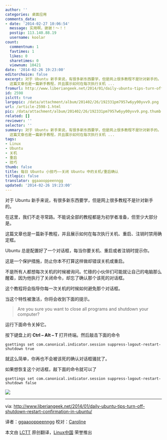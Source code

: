 ```yaml
---
author: ''
categories: 桌面应用
comments_data:
- date: '2014-02-27 10:06:54'
  message: 实用啊，谢谢！～！！
  postip: 113.140.88.19
  username: koolar
count:
  commentnum: 1
  favtimes: 1
  likes: 0
  sharetimes: 0
  viewnum: 10421
date: '2014-02-26 19:23:00'
editorchoice: false
excerpt: 对于 Ubuntu 新手来说，有很多新东西要学，但是网上很多教程不是针对新手的。 在这里，我们不走寻常路。不能说全部的教程都是为初学者准备，但至少大部分是。
  这篇文章也是一篇新手教程，并且展示如何在每次执行关机 ...
fromurl: http://www.liberiangeek.net/2014/01/daily-ubuntu-tips-turn-off-shutdown-restart-confirmation-in-ubuntu/
id: 2598
islctt: true
largepic: /data/attachment/album/201402/26/192331pm7957w6yy00yvv9.png
url: /article-2598-1.html
pic: /data/attachment/album/201402/26/192331pm7957w6yy00yvv9.png.thumb.jpg
related: []
reviewer: ''
selector: ''
summary: 对于 Ubuntu 新手来说，有很多新东西要学，但是网上很多教程不是针对新手的。 在这里，我们不走寻常路。不能说全部的教程都是为初学者准备，但至少大部分是。
  这篇文章也是一篇新手教程，并且展示如何在每次执行关机 ...
tags:
- Linux
- Ubuntu
- 关机
- 重启
- 技巧
thumb: false
title: 每日 Ubuntu 小技巧——关闭 Ubuntu 中的关机/重启确认
titlepic: false
translator: ggaaooppeenngg
updated: '2014-02-26 19:23:00'
---
```


对于 Ubuntu 新手来说，有很多新东西要学，但是网上很多教程不是针对新手的。


在这里，我们不走寻常路。不能说全部的教程都是为初学者准备，但至少大部分是。


这篇文章也是一篇新手教程，并且展示如何在每次执行关机、重启、注销时禁用确定框。


Ubuntu 总是配置好了一个对话框，每当你要关机、重启或者注销时提示你。


这是一个保护措施，防止你本不打算这样做却错误关机或重启。


不是所有人都想每次关机的时候被询问。忙碌的小伙伴们可能就让自己的电脑那么醒着，因为他执行了关闭命令，却忘了确认那个该死的对话框。


这个教程将会指导你每一次关机的时候如何避免那个对话框。


当这个特性被激活，你将会收到下面的提示。



> 
> Are you sure you want to close all programs and shutdown your computer?
> 
> 
> 


运行下面命令关掉它。


按下键盘上的 **Ctrl – Alt – T** 打开终端。然后敲击下面的命令



```
gsettings set com.canonical.indicator.session suppress-logout-restart-shutdown true

```

就这么简单，你再也不会被该死的确认对话框骚扰了。


如果想恢复这个对话框，敲下面的命令就可以了



```
gsettings set com.canonical.indicator.session suppress-logout-restart-shutdown false

```

![](/data/attachment/album/201402/26/192331pm7957w6yy00yvv9.png)


 




---


via: <http://www.liberiangeek.net/2014/01/daily-ubuntu-tips-turn-off-shutdown-restart-confirmation-in-ubuntu/>


译者：[ggaaooppeenngg](https://github.com/ggaaooppeenngg) 校对：[Caroline](https://github.com/carolinewuyan)


本文由 [LCTT](https://github.com/LCTT/TranslateProject) 原创翻译，[Linux中国](http://linux.cn/) 荣誉推出